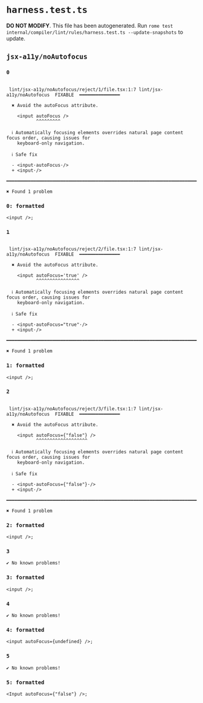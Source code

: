 # `harness.test.ts`

**DO NOT MODIFY**. This file has been autogenerated. Run `rome test internal/compiler/lint/rules/harness.test.ts --update-snapshots` to update.

## `jsx-a11y/noAutofocus`

### `0`

```

 lint/jsx-a11y/noAutofocus/reject/1/file.tsx:1:7 lint/jsx-a11y/noAutofocus  FIXABLE  ━━━━━━━━━━━━━━━

  ✖ Avoid the autoFocus attribute.

    <input autoFocus />
           ^^^^^^^^^

  ℹ Automatically focusing elements overrides natural page content focus order, causing issues for
    keyboard-only navigation.

  ℹ Safe fix

  - <input·autoFocus·/>
  + <input·/>

━━━━━━━━━━━━━━━━━━━━━━━━━━━━━━━━━━━━━━━━━━━━━━━━━━━━━━━━━━━━━━━━━━━━━━━━━━━━━━━━━━━━━━━━━━━━━━━━━━━━

✖ Found 1 problem

```

### `0: formatted`

```
<input />;

```

### `1`

```

 lint/jsx-a11y/noAutofocus/reject/2/file.tsx:1:7 lint/jsx-a11y/noAutofocus  FIXABLE  ━━━━━━━━━━━━━━━

  ✖ Avoid the autoFocus attribute.

    <input autoFocus='true' />
           ^^^^^^^^^^^^^^^^

  ℹ Automatically focusing elements overrides natural page content focus order, causing issues for
    keyboard-only navigation.

  ℹ Safe fix

  - <input·autoFocus="true"·/>
  + <input·/>

━━━━━━━━━━━━━━━━━━━━━━━━━━━━━━━━━━━━━━━━━━━━━━━━━━━━━━━━━━━━━━━━━━━━━━━━━━━━━━━━━━━━━━━━━━━━━━━━━━━━

✖ Found 1 problem

```

### `1: formatted`

```
<input />;

```

### `2`

```

 lint/jsx-a11y/noAutofocus/reject/3/file.tsx:1:7 lint/jsx-a11y/noAutofocus  FIXABLE  ━━━━━━━━━━━━━━━

  ✖ Avoid the autoFocus attribute.

    <input autoFocus={"false"} />
           ^^^^^^^^^^^^^^^^^^^

  ℹ Automatically focusing elements overrides natural page content focus order, causing issues for
    keyboard-only navigation.

  ℹ Safe fix

  - <input·autoFocus={"false"}·/>
  + <input·/>

━━━━━━━━━━━━━━━━━━━━━━━━━━━━━━━━━━━━━━━━━━━━━━━━━━━━━━━━━━━━━━━━━━━━━━━━━━━━━━━━━━━━━━━━━━━━━━━━━━━━

✖ Found 1 problem

```

### `2: formatted`

```
<input />;

```

### `3`

```
✔ No known problems!

```

### `3: formatted`

```
<input />;

```

### `4`

```
✔ No known problems!

```

### `4: formatted`

```
<input autoFocus={undefined} />;

```

### `5`

```
✔ No known problems!

```

### `5: formatted`

```
<Input autoFocus={"false"} />;

```
